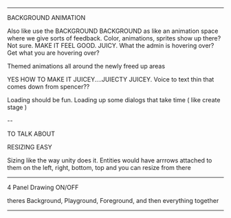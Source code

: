 
----
BACKGROUND ANIMATION

Also like use the BACKGROUND BACKGROUND as like an animation space where we give sorts of feedback. Color, animations, sprites show up there? Not sure. MAKE IT FEEL GOOD. JUICY. What the admin is hovering over? Get what you are hovering over? 

Themed animations all around the newly freed up areas

YES HOW TO MAKE IT JUICEY....JUIECTY JUICEY. Voice to text thin that comes down from spencer??

Loading should be fun. Loading up some dialogs that take time ( like create stage )

--

TO TALK ABOUT 

RESIZING EASY

Sizing like the way unity does it. Entities would have arrrows attached to them on the left, right, bottom, top and you can resize from there

----

4 Panel Drawing ON/OFF

theres Background, Playground, Foreground, and then everything together


----